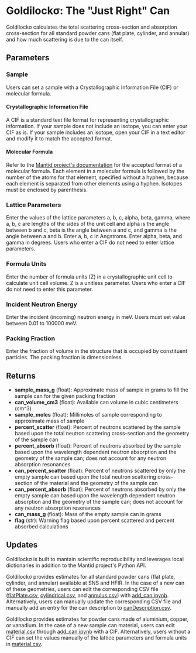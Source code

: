 # Goldilockσ: The "Just Right" Can
Goldilockσ calculates the total scattering cross-section and absorption cross-section for all standard powder cans (flat plate, cylinder, and annular) and how much scattering is due to the can itself. 

## Parameters
### Sample
Users can set a sample with a Crystallographic Information File (CIF) or molecular formula.
#### Crystallographic Information File
A CIF is a standard text file format for representing crystallographic information. If your sample does not include an isotope, you can enter your CIF as is. If your sample includes an isotope, open your CIF in a text editor and modify it to match the accepted format.
#### Molecular Formula
Refer to the [Mantid project's documentation](https://docs.mantidproject.org/v6.6.0/concepts/Materials.html) for the accepted format of a molecular formula. Each element in a molecular formula is followed by the number of the atoms for that element, specified without a hyphen, because each element is separated from other elements using a hyphen. Isotopes must be enclosed by parenthesis.

### Lattice Parameters
Enter the values of the lattice parameters a, b, c, alpha, beta, gamma, where a, b, c are lengths of the sides of the unit cell and alpha is the angle between b and c, beta is the angle between a and c, and gamma is the angle between a and b. Enter a, b, c in Angstroms. Enter alpha, beta, and gamma in degrees. Users who enter a CIF do not need to enter lattice parameters.
### Formula Units
Enter the number of formula units (Z) in a crystallographic unit cell to calculate unit cell volume. Z is a unitless parameter. Users who enter a CIF do not need to enter this parameter.
### Incident Neutron Energy
Enter the incident (incoming) neutron energy in meV. Users must set value between  0.01 to 100000 meV.
### Packing Fraction
Enter the fraction of volume in the structure that is occupied by constituent particles. The packing fraction is dimensionless.

## Returns
- **sample_mass_g** (float): Approximate mass of sample in grams to fill the sample can for the given packing fraction
- **can_volume_cm3** (float): Available can volume in cubic centimeters (cm^3)
- **sample_moles** (float): Millimoles of sample corresponding to approximate mass of sample
- **percent_scatter** (float): Percent of neutrons scattered by the sample based upon the total neutron scattering cross-section and the geometry of the sample can
- **percent_absorb** (float): Percent of neutrons absorbed by the sample based upon the wavelength dependent neutron absorption and the geometry of the sample can; does not account for any neutron absorption resonances
- **can_percent_scatter** (float): Percent of neutrons scattered by only the empty sample can based upon the total neutron scattering cross-section of the material and the geometry of the sample can
- **can_percent_absorb** (float): Percent of neutrons absorbed by only the empty sample can based upon the wavelength dependent neutron absorption and the geometry of the sample can; does not account for any neutron absorption resonances
- **can_mass_g** (float): Mass of the empty sample can in grams
- **flag** (str): Warning flag based upon percent scattered and percent absorbed calculations

## Updates
Goldilockσ is built to mantain scientific reproducibility and leverages local dictionaries in addition to the Mantid project's Python API.

Goldilockσ provides estimates for all standard powder cans (flat plate, cylinder, and annular) available at SNS and HFIR. In the case of a new can of these geometries, users can edit the corresponding CSV file ([flatPlate.csv](/src/dict/flatPlate.csv), [cylindrical.csv](/src/dict/cylindrical.csv), and [annulus.csv](/src/dict/annulus.csv)) with [add_can.ipynb](/src/add_can.ipynb). Alternatively, users can manually update the corresponding CSV file and manually add an entry for the can description to [canDescription.csv](/src/dict/canDescription.csv).

Goldilockσ provides estimates for powder cans made of aluminium, copper, or vanadium. In the case of a new sample can material, users can edit [material.csv](/src/dict/material.csv) through [add_can.ipynb](/src/add_can.ipynb) with a CIF. Alternatively, users without a CIF can set the values manually of the lattice parameters and formula units in [material.csv](/src/dict/material.csv).